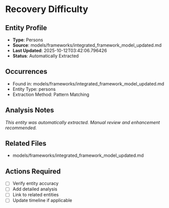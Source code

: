 # Recovery Difficulty

## Entity Profile
- **Type**: Persons
- **Source**: models/frameworks/integrated_framework_model_updated.md
- **Last Updated**: 2025-10-12T03:42:06.796426
- **Status**: Automatically Extracted

## Occurrences
- Found in: models/frameworks/integrated_framework_model_updated.md
- Entity Type: persons
- Extraction Method: Pattern Matching

## Analysis Notes
*This entity was automatically extracted. Manual review and enhancement recommended.*

## Related Files
- models/frameworks/integrated_framework_model_updated.md

## Actions Required
- [ ] Verify entity accuracy
- [ ] Add detailed analysis
- [ ] Link to related entities
- [ ] Update timeline if applicable
